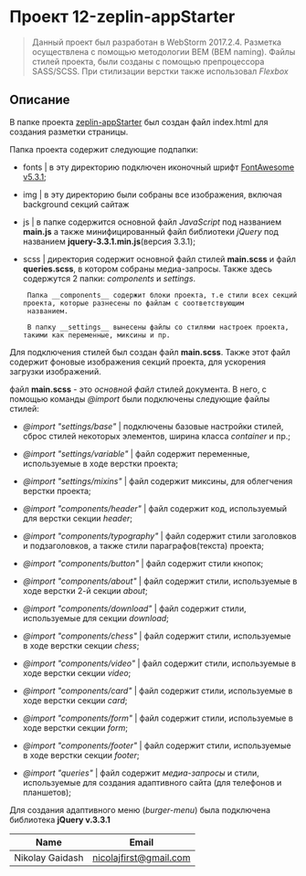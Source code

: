 # Проект 12-zeplin-appStarter

> Данный проект был разработан в WebStorm 2017.2.4. Разметка осуществлена с помощью методологии BEM (BEM naming).
> Файлы стилей проекта, были созданы с помощью препроцессора SASS/SCSS. При стилизации верстки также использовал _Flexbox_

## Описание

В папке проекта [zeplin-appStarter](https://github.com/nicolajfirst/projects/tree/master/15-zeplin-appStarter)
был создан файл index.html для создания разметки страницы.  

Папка проекта содержит следующие подпапки:

* fonts | в эту директорию подключен иконочный шрифт [FontAwesome v5.3.1](https://fontawesome.com/icons?d=gallery);

* img | в эту директорию были собраны все изображения, включая background секций сайтаж

* js | в папке содержится основной файл _JavaScript_ под названием __main.js__ а также минифицированный файл библиотеки _jQuery_ под 
        названием __jquery-3.3.1.min.js__(версия 3.3.1);
        
* scss | директория содержит основной файл стилей __main.scss__ и файл __queries.scss__, в котором собраны медиа-запросы. 
         Также здесь содержутся 2 папки: _components_ и _settings_.
         
       Папка __components__ содержит блоки проекта, т.е стили всех секций проекта, которые разнесены по файлам с соответствующим 
       названием.
       
       В папку __settings__ вынесены файлы со стилями настроек проекта, такими как переменные, миксины и пр.
        
Для подключения стилей был создан файл __main.scss__. Также этот файл содержит фоновые изображения секций проекта, для ускорения загрузки 
изображений. 

файл __main.scss__ - это _основной файл_ стилей документа. В него,  с помощью команды _@import_ были подключены следующие файлы стилей:

* _@import "settings/base"_ | подключены базовые настройки стилей, сброс стилей некоторых элементов, ширина класса _container_ и пр.;
* _@import "settings/variable"_ | файл содержит переменные, используемые в ходе верстки проекта;
* _@import "settings/mixins"_ | файл содержит миксины, для облегчения верстки проекта;

* _@import "components/header"_ | файл содержит код, используемый для верстки секции _header_; 
* _@import "components/typography"_ | файл содержит стили заголовков и подзаголовков, а также стили параграфов(текста) проекта;
* _@import "components/button"_ | файл содержит стили кнопок;
* _@import "components/about"_ | файл содержит стили, используемые в ходе верстки 2-й секции _about_; 
* _@import "components/download"_ | файл содержит стили, используемые для секции _download_;
* _@import "components/chess"_ | файл содержит стили, используемые в ходе верстки секции _chess_;
* _@import "components/video"_ | файл содержит стили, используемые в ходе верстки секции _video_;
* _@import "components/card"_ | файл содержит стили, используемые в ходе верстки секции _card_;
* _@import "components/form"_ | файл содержит стили, используемые в ходе верстки секции _form_;
* _@import "components/footer"_ | файл содержит стили, используемые в ходе верстки секции _footer_;

* _@import "queries"_ | файл содержит _медиа-запросы_ и стили, используемые для создания адаптивного сайта (для телефонов и планшетов);

Для создания адаптивного меню (_burger-menu_) была подключена библиотека __jQuery v.3.3.1__ 

| Name              | Email                  |
| ---------------   | --------------         |
| Nikolay Gaidash   | nicolajfirst@gmail.com |
